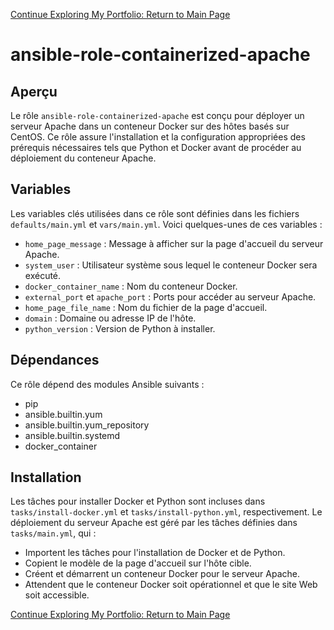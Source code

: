 [Continue Exploring My Portfolio: Return to Main Page](https://github.com/MousMaster/Portfolio)



# ansible-role-containerized-apache

## Aperçu
Le rôle `ansible-role-containerized-apache` est conçu pour déployer un serveur Apache dans un conteneur Docker sur des hôtes basés sur CentOS. Ce rôle assure l'installation et la configuration appropriées des prérequis nécessaires tels que Python et Docker avant de procéder au déploiement du conteneur Apache.

## Variables
Les variables clés utilisées dans ce rôle sont définies dans les fichiers `defaults/main.yml` et `vars/main.yml`. Voici quelques-unes de ces variables :

- `home_page_message` : Message à afficher sur la page d'accueil du serveur Apache.
- `system_user` : Utilisateur système sous lequel le conteneur Docker sera exécuté.
- `docker_container_name` : Nom du conteneur Docker.
- `external_port` et `apache_port` : Ports pour accéder au serveur Apache.
- `home_page_file_name` : Nom du fichier de la page d'accueil.
- `domain` : Domaine ou adresse IP de l'hôte.
- `python_version` : Version de Python à installer.

## Dépendances
Ce rôle dépend des modules Ansible suivants :

- pip
- ansible.builtin.yum
- ansible.builtin.yum_repository
- ansible.builtin.systemd
- docker_container

## Installation
Les tâches pour installer Docker et Python sont incluses dans `tasks/install-docker.yml` et `tasks/install-python.yml`, respectivement. Le déploiement du serveur Apache est géré par les tâches définies dans `tasks/main.yml`, qui :

- Importent les tâches pour l'installation de Docker et de Python.
- Copient le modèle de la page d'accueil sur l'hôte cible.
- Créent et démarrent un conteneur Docker pour le serveur Apache.
- Attendent que le conteneur Docker soit opérationnel et que le site Web soit accessible.


[Continue Exploring My Portfolio: Return to Main Page](https://github.com/MousMaster/Portfolio)

